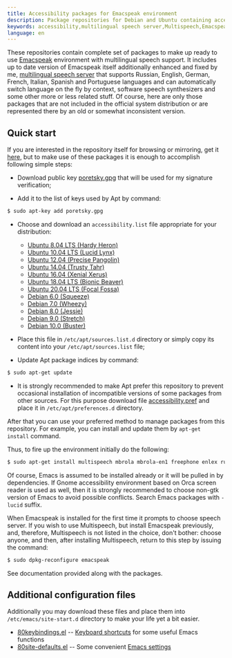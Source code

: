 ```yaml
---
title: Accessibility packages for Emacspeak environment
description: Package repositories for Debian and Ubuntu containing accessibility related software, such as enhanced and fixed version of Emacspeak, multilingual speech server, speech synthesizers and others.
keywords: accessibility,multilingual speech server,Multispeech,Emacspeak,Ubuntu,Debian
language: en
---
```


These repositories contain complete set of packages to make up ready
to use [Emacspeak](https://github.com/tvraman/emacspeak) environment
with multilingual speech support. It includes up to date version of
Emacspeak itself additionally enhanced and fixed by me,
[multilingual speech server](https://github.com/poretsky/multispeech)
that supports Russian, English, German, French, Italian, Spanish and
Portuguese languages and can automatically switch language on the fly
by context, software speech synthesizers and some other more or less
related stuff. Of course, here are only those packages that are not
included in the official system distribution or are represented there
by an old or somewhat inconsistent version.


## Quick start

If you are interested in the repository itself for browsing or
mirroring, get it [here](https://github.com/poretsky/ppa), but
to make use of these packages it is enough to accomplish following
simple steps:

- Download public key [poretsky.gpg](repo/poretsky.gpg) that will be
  used for my signature verification;

- Add it to the list of keys used by Apt by command:

```bash
$ sudo apt-key add poretsky.gpg
```

- Choose and download an `accessibility.list` file appropriate for
  your distribution:
  - [Ubuntu 8.04 LTS (Hardy Heron)](files/hardy/accessibility.list)
  - [Ubuntu 10.04 LTS (Lucid Lynx)](files/lucid/accessibility.list)
  - [Ubuntu 12.04 (Precise Pangolin)](files/precise/accessibility.list)
  - [Ubuntu 14.04 (Trusty Tahr)](files/trusty/accessibility.list)
  - [Ubuntu 16.04 (Xenial Xerus)](files/xenial/accessibility.list)
  - [Ubuntu 18.04 LTS (Bionic Beaver)](files/bionic/accessibility.list)
  - [Ubuntu 20.04 LTS (Focal Fossa)](files/focal/accessibility.list)
  - [Debian 6.0 (Squeeze)](files/squeeze/accessibility.list)
  - [Debian 7.0 (Wheezy)](files/wheezy/accessibility.list)
  - [Debian 8.0 (Jessie)](files/jessie/accessibility.list)
  - [Debian 9.0 (Stretch)](files/stretch/accessibility.list)
  - [Debian 10.0 (Buster)](files/buster/accessibility.list)

- Place this file in `/etc/apt/sources.list.d` directory or simply copy
  its content into your `/etc/apt/sources.list` file;

- Update Apt package indices by command:

```bash
$ sudo apt-get update
```

- It is strongly recommended to make Apt prefer this repository to
  prevent occasional installation of incompatible versions of some
  packages from other sources. For this purpose download file
  [accessibility.pref](files/accessibility.pref) and place it in
  `/etc/apt/preferences.d` directory.

After that you can use your preferred method to manage packages from
this repository. For example, you can install and update them by
`apt-get install` command.

Thus, to fire up the environment initially do the following:

```bash
$ sudo apt-get install multispeech mbrola mbrola-en1 freephone enlex ru-tts rulex emacspeak
```

Of course, Emacs is assumed to be installed already or it will be
pulled in by dependencies. If Gnome accessibility environment based on
Orca screen reader is used as well, then it is strongly recommended to
choose non-gtk version of Emacs to avoid possible conflicts. Search
Emacs packages with `-lucid` suffix.

When Emacspeak is installed for the first time it prompts to choose
speech server. If you wish to use Multispeech, but install Emacspeak
previously, and, therefore, Multispeech is not listed in the choice,
don't bother: choose anyone, and then, after installing Multispeech,
return to this step by issuing the command:

```bash
$ sudo dpkg-reconfigure emacspeak
```

See documentation provided along with the packages.


## Additional configuration files

Additionally you may download these files and place them into
`/etc/emacs/site-start.d` directory to make your life yet a bit easier.

- [80keybindings.el](files/80keybindings.el) -- [Keyboard shortcuts](emacs-keybindings.md)
  for some useful Emacs functions
- [80site-defaults.el](files/80site-defaults.el) -- Some convenient
  [Emacs settings](emacs-settings.md)
